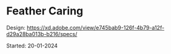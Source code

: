 # Feather Caring

Design: https://xd.adobe.com/view/e745bab9-126f-4b79-a12f-d29a28ba013b-b216/specs/

Started: 20-01-2024
